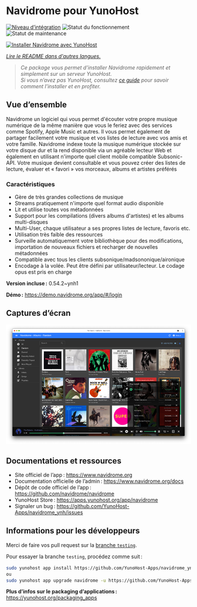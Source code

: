 <!--
Nota bene : ce README est automatiquement généré par <https://github.com/YunoHost/apps/tree/master/tools/readme_generator>
Il NE doit PAS être modifié à la main.
-->

# Navidrome pour YunoHost

[![Niveau d’intégration](https://apps.yunohost.org/badge/integration/navidrome)](https://ci-apps.yunohost.org/ci/apps/navidrome/)
![Statut du fonctionnement](https://apps.yunohost.org/badge/state/navidrome)
![Statut de maintenance](https://apps.yunohost.org/badge/maintained/navidrome)

[![Installer Navidrome avec YunoHost](https://install-app.yunohost.org/install-with-yunohost.svg)](https://install-app.yunohost.org/?app=navidrome)

*[Lire le README dans d'autres langues.](./ALL_README.md)*

> *Ce package vous permet d’installer Navidrome rapidement et simplement sur un serveur YunoHost.*  
> *Si vous n’avez pas YunoHost, consultez [ce guide](https://yunohost.org/install) pour savoir comment l’installer et en profiter.*

## Vue d’ensemble

Navidrome un logiciel qui vous permet d'écouter votre propre musique numérique de la même manière que vous le feriez avec des services comme Spotify, Apple Music et autres. Il vous permet également de partager facilement votre musique et vos listes de lecture avec vos amis et votre famille.
Navidrome indexe toute la musique numérique stockée sur votre disque dur et la rend disponible via un agréable lecteur Web et également en utilisant n'importe quel client mobile compatible Subsonic-API. Votre musique devient consultable et vous pouvez créer des listes de lecture, évaluer et « favori » vos morceaux, albums et artistes préférés 

### Caractéristiques

- Gère de très grandes collections de musique
- Streams pratiquement n'importe quel format audio disponible
- Lit et utilise toutes vos métadonnées
- Support pour les compilations (divers albums d'artistes) et les albums multi-disques
- Multi-User, chaque utilisateur a ses propres listes de lecture, favoris etc.
- Utilisation très faible des ressources
- Surveille automatiquement votre bibliothèque pour des modifications, importation de nouveaux fichiers et recharger de nouvelles métadonnées
- Compatible avec tous les clients subsonique/madsononique/aironique
- Encodage à la volée. Peut être défini par utilisateur/lecteur. Le codage opus est pris en charge 

**Version incluse :** 0.54.2~ynh1

**Démo :** <https://demo.navidrome.org/app/#/login>

## Captures d’écran

![Capture d’écran de Navidrome](./doc/screenshots/ss-desktop-player.png)

## Documentations et ressources

- Site officiel de l’app : <https://www.navidrome.org>
- Documentation officielle de l’admin : <https://www.navidrome.org/docs>
- Dépôt de code officiel de l’app : <https://github.com/navidrome/navidrome>
- YunoHost Store : <https://apps.yunohost.org/app/navidrome>
- Signaler un bug : <https://github.com/YunoHost-Apps/navidrome_ynh/issues>

## Informations pour les développeurs

Merci de faire vos pull request sur la [branche `testing`](https://github.com/YunoHost-Apps/navidrome_ynh/tree/testing).

Pour essayer la branche `testing`, procédez comme suit :

```bash
sudo yunohost app install https://github.com/YunoHost-Apps/navidrome_ynh/tree/testing --debug
ou
sudo yunohost app upgrade navidrome -u https://github.com/YunoHost-Apps/navidrome_ynh/tree/testing --debug
```

**Plus d’infos sur le packaging d’applications :** <https://yunohost.org/packaging_apps>
